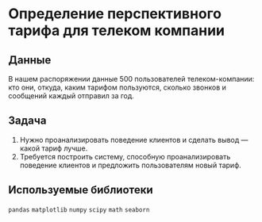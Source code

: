 # Определение перспективного тарифа для телеком компании


## Данные

В нашем распоряжении данные 500 пользователей телеком-компании: кто они, откуда, каким тарифом пользуются, сколько звонков и сообщений каждый отправил за год.

## Задача

1. Нужно проанализировать поведение клиентов и сделать вывод — какой тариф лучше.
2. Требуется построить систему, способную проанализировать поведение клиентов и предложить пользователям новый тариф.
## Используемые библиотеки
`pandas` `matplotlib` `numpy` `scipy` `math` `seaborn` 
